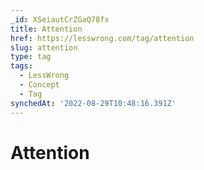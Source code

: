 ```yaml
---
_id: XSeiautCrZGaQ78fx
title: Attention
href: https://lesswrong.com/tag/attention
slug: attention
type: tag
tags:
  - LessWrong
  - Concept
  - Tag
synchedAt: '2022-08-29T10:48:16.391Z'
---
```


# Attention
